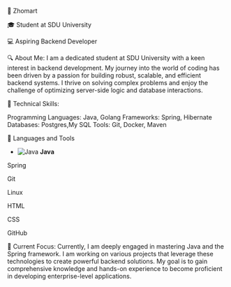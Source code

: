👤 Zhomart

🎓 Student at SDU University

💻 Aspiring Backend Developer

🔍 About Me:
I am a dedicated student at SDU University with a keen interest in backend development. My journey into the world of coding has been driven by a passion for building robust, scalable, and efficient backend systems. I thrive on solving complex problems and enjoy the challenge of optimizing server-side logic and database interactions.

🌟 Technical Skills:

Programming Languages: Java, Golang
Frameworks: Spring, Hibernate
Databases: Postgres,My SQL
Tools: Git, Docker, Maven

🧰 Languages and Tools

- ![Java](https://camo.githubusercontent.com/973913d161ca9ac03d1e941e3c0a9785dd928059a48274ed2b3ff564b5c564b2/68747470733a2f2f63646e2e6a7364656c6976722e6e65742f67682f64657669636f6e732f64657669636f6e2f69636f6e732f6a6176612f6a6176612d6f726967696e616c2e737667) **Java**

Spring

Git

Linux

HTML

CSS

GitHub






🚀 Current Focus:
Currently, I am deeply engaged in mastering Java and the Spring framework. I am working on various projects that leverage these technologies to create powerful backend solutions. My goal is to gain comprehensive knowledge and hands-on experience to become proficient in developing enterprise-level applications.
